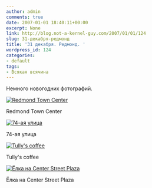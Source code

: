 ```yaml
---
author: admin
comments: true
date: 2007-01-01 18:40:11+00:00
excerpt: None
link: http://blog.not-a-kernel-guy.com/2007/01/01/124
slug: 31-декабря-редмонд
title: '31 декабря. Редмонд. '
wordpress_id: 124
categories:
- default
tags:
- Всякая всячина
---
```


Немного новогодних фотографий.

[![Redmond Town Center](http://blog.not-a-kernel-guy.com/wp-content/uploads/2007/01/redmond1.thumbnail.jpg)](http://blog.not-a-kernel-guy.com/wp-content/uploads/2007/01/redmond1.jpg)

Redmond Town Center

[![74-ая улица](http://blog.not-a-kernel-guy.com/wp-content/uploads/2007/01/redmond2.thumbnail.jpg)](http://blog.not-a-kernel-guy.com/wp-content/uploads/2007/01/redmond2.jpg)

74-ая улица

[![Tully's coffee](http://blog.not-a-kernel-guy.com/wp-content/uploads/2007/01/redmond3.thumbnail.jpg)](http://blog.not-a-kernel-guy.com/wp-content/uploads/2007/01/redmond3.jpg)

Tully's coffee

[![Ёлка на Center Street Plaza](http://blog.not-a-kernel-guy.com/wp-content/uploads/2007/01/redmond4.thumbnail.jpg)](http://blog.not-a-kernel-guy.com/wp-content/uploads/2007/01/redmond4.jpg)

Ёлка на Center Street Plaza
